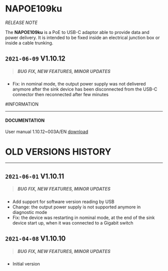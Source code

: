 # NAPOE109ku

*RELEASE NOTE*

The **NAPOE109ku** is a PoE to USB-C adaptor able to provide data and power delivery.
It is intended to be fixed inside an electrical junction box or inside a cable trunking.

## `2021-06-09` V1.10.12
>##### **BUG FIX, NEW FEATURES, MINOR UPDATES**
- Fix: in nominal mode, the output power supply was not delivered anymore after the sink device has been disconnected from the USB-C connector then reconnected after few minutes

#INFORMATION
***********************************************************************
#### **DOCUMENTATION**
User manual 1.10.12~003A/EN [download](https://github.com/Qeedji/archives/blob/master/downloads/napoe/napoe109ku/V1.10.12/napoe109ku-user_manual-1.10.12~003A_en.pdf)

# OLD VERSIONS HISTORY
***********************************************************************

## `2021-06-01` V1.10.11
>##### **BUG FIX, NEW FEATURES, MINOR UPDATES**
- Add support for software version reading by USB
- Change: the output power supply is not supported anymore in diagnostic mode
- Fix: the device was restarting in nominal mode, at the end of the sink device start up, when it was connected to a Gigabit switch

## `2021-04-08` V1.10.10
>##### **BUG FIX, NEW FEATURES, MINOR UPDATES**
- Initial version

